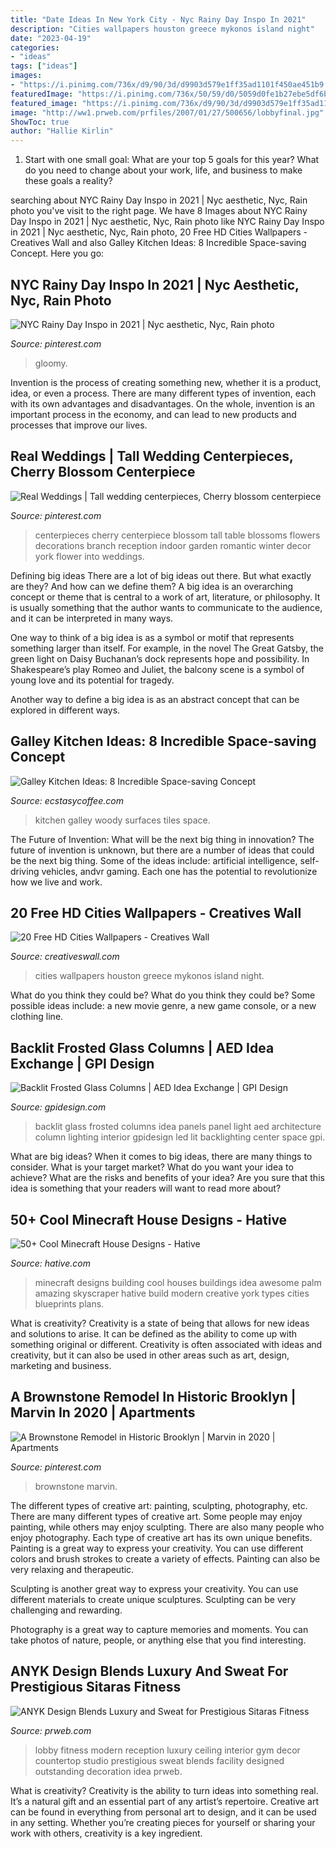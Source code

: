 ```yaml
---
title: "Date Ideas In New York City - Nyc Rainy Day Inspo In 2021"
description: "Cities wallpapers houston greece mykonos island night"
date: "2023-04-19"
categories:
- "ideas"
tags: ["ideas"]
images:
- "https://i.pinimg.com/736x/d9/90/3d/d9903d579e1ff35ad1101f450ae451b9.jpg"
featuredImage: "https://i.pinimg.com/736x/50/59/d0/5059d0fe1b27ebe5df6ba8b070418939.jpg"
featured_image: "https://i.pinimg.com/736x/d9/90/3d/d9903d579e1ff35ad1101f450ae451b9.jpg"
image: "http://ww1.prweb.com/prfiles/2007/01/27/500656/lobbyfinal.jpg"
ShowToc: true
author: "Hallie Kirlin"
---
```



1. Start with one small goal: What are your top 5 goals for this year? What do you need to change about your work, life, and business to make these goals a reality? 

	

		
searching about NYC Rainy Day Inspo in 2021 | Nyc aesthetic, Nyc, Rain photo you've visit to the right page. We have 8 Images about NYC Rainy Day Inspo in 2021 | Nyc aesthetic, Nyc, Rain photo like NYC Rainy Day Inspo in 2021 | Nyc aesthetic, Nyc, Rain photo, 20 Free HD Cities Wallpapers - Creatives Wall and also Galley Kitchen Ideas: 8 Incredible Space-saving Concept. Here you go:
		
    
## NYC Rainy Day Inspo In 2021 | Nyc Aesthetic, Nyc, Rain Photo

<img loading=lazy src="https://i.pinimg.com/736x/50/59/d0/5059d0fe1b27ebe5df6ba8b070418939.jpg" onerror="this.onerror=null;this.src='https://tse4.mm.bing.net/th?id=OIP.x0WiL7HFwZEcv9ror0Po1gHaJ3&amp;pid=15.1';" alt="NYC Rainy Day Inspo in 2021 | Nyc aesthetic, Nyc, Rain photo">

_Source: pinterest.com_

>gloomy. 

	

Invention is the process of creating something new, whether it is a product, idea, or even a process. There are many different types of invention, each with its own advantages and disadvantages. On the whole, invention is an important process in the economy, and can lead to new products and processes that improve our lives.

    
## Real Weddings | Tall Wedding Centerpieces, Cherry Blossom Centerpiece

<img loading=lazy src="https://i.pinimg.com/736x/ce/bd/34/cebd341f42a815aac85f9f8484dde4ef--centerpiece-ideas-wedding-centerpieces.jpg" onerror="this.onerror=null;this.src='https://tse4.mm.bing.net/th?id=OIP.Zv8bbCFo2Qy4nh-mVSYsvAHaLH&amp;pid=15.1';" alt="Real Weddings | Tall wedding centerpieces, Cherry blossom centerpiece">

_Source: pinterest.com_

>centerpieces cherry centerpiece blossom tall table blossoms flowers decorations branch reception indoor garden romantic winter decor york flower into weddings. 

	

Defining big ideas
There are a lot of big ideas out there. But what exactly are they? And how can we define them?
A big idea is an overarching concept or theme that is central to a work of art, literature, or philosophy. It is usually something that the author wants to communicate to the audience, and it can be interpreted in many ways.

One way to think of a big idea is as a symbol or motif that represents something larger than itself. For example, in the novel The Great Gatsby, the green light on Daisy Buchanan’s dock represents hope and possibility. In Shakespeare’s play Romeo and Juliet, the balcony scene is a symbol of young love and its potential for tragedy.

Another way to define a big idea is as an abstract concept that can be explored in different ways.

    
## Galley Kitchen Ideas: 8 Incredible Space-saving Concept

<img loading=lazy src="https://www.ecstasycoffee.com/wp-content/uploads/2020/12/Galley-Kitchen-full-of-woody-surfaces.jpg" onerror="this.onerror=null;this.src='https://tse4.mm.bing.net/th?id=OIP.9lbWcveYfS-thwbPgw0apgHaLH&amp;pid=15.1';" alt="Galley Kitchen Ideas: 8 Incredible Space-saving Concept">

_Source: ecstasycoffee.com_

>kitchen galley woody surfaces tiles space. 

	

The Future of Invention: What will be the next big thing in innovation?
The future of invention is unknown, but there are a number of ideas that could be the next big thing. Some of the ideas include: artificial intelligence, self-driving vehicles, andvr gaming. Each one has the potential to revolutionize how we live and work.

    
## 20 Free HD Cities Wallpapers - Creatives Wall

<img loading=lazy src="https://www.creativeswall.com/wp-content/uploads/2014/04/houston-free-city-hd-wallpaper-68453.jpg" onerror="this.onerror=null;this.src='https://tse3.mm.bing.net/th?id=OIP.i3a991yI2Jnll-fVvlMQvwHaEo&amp;pid=15.1';" alt="20 Free HD Cities Wallpapers - Creatives Wall">

_Source: creativeswall.com_

>cities wallpapers houston greece mykonos island night. 

	

What do you think they could be?
What do you think they could be? Some possible ideas include: a new movie genre, a new game console, or a new clothing line.

    
## Backlit Frosted Glass Columns | AED Idea Exchange | GPI Design

<img loading=lazy src="http://gpidesign.com/wp-content/uploads/2015/01/backlit-frosted-glass-columns-aed-idea-center-1.jpg" onerror="this.onerror=null;this.src='https://tse4.mm.bing.net/th?id=OIP.q6GxIiSsVkQ3sq8pcYcVdwHaE8&amp;pid=15.1';" alt="Backlit Frosted Glass Columns | AED Idea Exchange | GPI Design">

_Source: gpidesign.com_

>backlit glass frosted columns idea panels panel light aed architecture column lighting interior gpidesign led lit backlighting center space gpi. 

	

What are big ideas?
When it comes to big ideas, there are many things to consider. What is your target market? What do you want your idea to achieve? What are the risks and benefits of your idea? Are you sure that this idea is something that your readers will want to read more about?

    
## 50+ Cool Minecraft House Designs - Hative

<img loading=lazy src="https://hative.com/wp-content/uploads/2014/02/minecraft-houses/palm-building-idea-20.jpg" onerror="this.onerror=null;this.src='https://tse3.mm.bing.net/th?id=OIP.fGz7EkZUkCNCqWKfi8NMNQHaFj&amp;pid=15.1';" alt="50+ Cool Minecraft House Designs - Hative">

_Source: hative.com_

>minecraft designs building cool houses buildings idea awesome palm amazing skyscraper hative build modern creative york types cities blueprints plans. 

	

What is creativity?
Creativity is a state of being that allows for new ideas and solutions to arise. It can be defined as the ability to come up with something original or different. Creativity is often associated with ideas and creativity, but it can also be used in other areas such as art, design, marketing and business.

    
## A Brownstone Remodel In Historic Brooklyn | Marvin In 2020 | Apartments

<img loading=lazy src="https://i.pinimg.com/736x/d9/90/3d/d9903d579e1ff35ad1101f450ae451b9.jpg" onerror="this.onerror=null;this.src='https://tse3.mm.bing.net/th?id=OIP.iA_rEN-UeZnQCiEhuy27PQHaKy&amp;pid=15.1';" alt="A Brownstone Remodel in Historic Brooklyn | Marvin in 2020 | Apartments">

_Source: pinterest.com_

>brownstone marvin. 

	

The different types of creative art: painting, sculpting, photography, etc.
There are many different types of creative art. Some people may enjoy painting, while others may enjoy sculpting. There are also many people who enjoy photography. Each type of creative art has its own unique benefits.
Painting is a great way to express your creativity. You can use different colors and brush strokes to create a variety of effects. Painting can also be very relaxing and therapeutic.

Sculpting is another great way to express your creativity. You can use different materials to create unique sculptures. Sculpting can be very challenging and rewarding.

Photography is a great way to capture memories and moments. You can take photos of nature, people, or anything else that you find interesting.

    
## ANYK Design Blends Luxury And Sweat For Prestigious Sitaras Fitness

<img loading=lazy src="http://ww1.prweb.com/prfiles/2007/01/27/500656/lobbyfinal.jpg" onerror="this.onerror=null;this.src='https://tse3.mm.bing.net/th?id=OIP.WhKZaJ20oCVmmJuEds6sIQHaFK&amp;pid=15.1';" alt="ANYK Design Blends Luxury and Sweat for Prestigious Sitaras Fitness">

_Source: prweb.com_

>lobby fitness modern reception luxury ceiling interior gym decor countertop studio prestigious sweat blends facility designed outstanding decoration idea prweb. 

	

What is creativity?
Creativity is the ability to turn ideas into something real. It’s a natural gift and an essential part of any artist’s repertoire. Creative art can be found in everything from personal art to design, and it can be used in any setting. Whether you’re creating pieces for yourself or sharing your work with others, creativity is a key ingredient.

